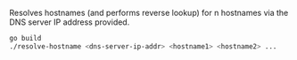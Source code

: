 Resolves hostnames (and performs reverse lookup) for n hostnames via the DNS server IP address provided.

```bash
go build
./resolve-hostname <dns-server-ip-addr> <hostname1> <hostname2> ...
```

